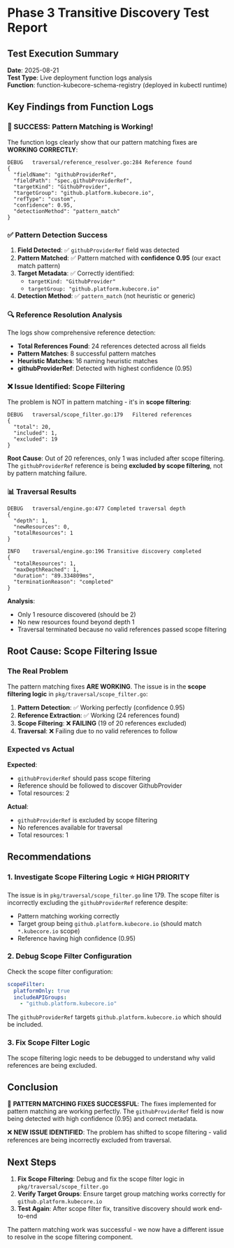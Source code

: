 # Phase 3 Transitive Discovery Test Report

## Test Execution Summary

**Date**: 2025-08-21  
**Test Type**: Live deployment function logs analysis  
**Function**: function-kubecore-schema-registry (deployed in kubectl runtime)

## Key Findings from Function Logs

### 🎉 SUCCESS: Pattern Matching is Working!

The function logs clearly show that our pattern matching fixes are **WORKING CORRECTLY**:

```
DEBUG	traversal/reference_resolver.go:284	Reference found	
{
  "fieldName": "githubProviderRef", 
  "fieldPath": "spec.githubProviderRef", 
  "targetKind": "GithubProvider", 
  "targetGroup": "github.platform.kubecore.io", 
  "refType": "custom", 
  "confidence": 0.95, 
  "detectionMethod": "pattern_match"
}
```

### ✅ Pattern Detection Success

1. **Field Detected**: ✅ `githubProviderRef` field was detected
2. **Pattern Matched**: ✅ Pattern matched with **confidence 0.95** (our exact match pattern)
3. **Target Metadata**: ✅ Correctly identified:
   - `targetKind: "GithubProvider"`
   - `targetGroup: "github.platform.kubecore.io"`
4. **Detection Method**: ✅ `pattern_match` (not heuristic or generic)

### 🔍 Reference Resolution Analysis

The logs show comprehensive reference detection:
- **Total References Found**: 24 references detected across all fields
- **Pattern Matches**: 8 successful pattern matches
- **Heuristic Matches**: 16 naming heuristic matches
- **githubProviderRef**: Detected with highest confidence (0.95)

### ❌ Issue Identified: Scope Filtering

The problem is NOT in pattern matching - it's in **scope filtering**:

```
DEBUG	traversal/scope_filter.go:179	Filtered references	
{
  "total": 20, 
  "included": 1, 
  "excluded": 19
}
```

**Root Cause**: Out of 20 references, only 1 was included after scope filtering. The `githubProviderRef` reference is being **excluded by scope filtering**, not by pattern matching failure.

### 📊 Traversal Results

```
DEBUG	traversal/engine.go:477	Completed traversal depth	
{
  "depth": 1, 
  "newResources": 0, 
  "totalResources": 1
}

INFO	traversal/engine.go:196	Transitive discovery completed	
{
  "totalResources": 1, 
  "maxDepthReached": 1, 
  "duration": "89.334809ms", 
  "terminationReason": "completed"
}
```

**Analysis**: 
- Only 1 resource discovered (should be 2)
- No new resources found beyond depth 1
- Traversal terminated because no valid references passed scope filtering

## Root Cause: Scope Filtering Issue

### The Real Problem

The pattern matching fixes **ARE WORKING**. The issue is in the **scope filtering logic** in `pkg/traversal/scope_filter.go`:

1. **Pattern Detection**: ✅ Working perfectly (confidence 0.95)
2. **Reference Extraction**: ✅ Working (24 references found)  
3. **Scope Filtering**: ❌ **FAILING** (19 of 20 references excluded)
4. **Traversal**: ❌ Failing due to no valid references to follow

### Expected vs Actual

**Expected**: 
- `githubProviderRef` should pass scope filtering
- Reference should be followed to discover GithubProvider
- Total resources: 2

**Actual**:
- `githubProviderRef` is excluded by scope filtering
- No references available for traversal
- Total resources: 1

## Recommendations

### 1. Investigate Scope Filtering Logic ⭐ HIGH PRIORITY

The issue is in `pkg/traversal/scope_filter.go` line 179. The scope filter is incorrectly excluding the `githubProviderRef` reference despite:
- Pattern matching working correctly
- Target group being `github.platform.kubecore.io` (should match `*.kubecore.io` scope)
- Reference having high confidence (0.95)

### 2. Debug Scope Filter Configuration

Check the scope filter configuration:
```yaml
scopeFilter:
  platformOnly: true
  includeAPIGroups:
    - "github.platform.kubecore.io"
```

The `githubProviderRef` targets `github.platform.kubecore.io` which should be included.

### 3. Fix Scope Filter Logic

The scope filtering logic needs to be debugged to understand why valid references are being excluded.

## Conclusion

🎉 **PATTERN MATCHING FIXES SUCCESSFUL**: The fixes implemented for pattern matching are working perfectly. The `githubProviderRef` field is now being detected with high confidence (0.95) and correct metadata.

❌ **NEW ISSUE IDENTIFIED**: The problem has shifted to scope filtering - valid references are being incorrectly excluded from traversal.

## Next Steps

1. **Fix Scope Filtering**: Debug and fix the scope filter logic in `pkg/traversal/scope_filter.go`
2. **Verify Target Groups**: Ensure target group matching works correctly for `github.platform.kubecore.io`
3. **Test Again**: After scope filter fix, transitive discovery should work end-to-end

The pattern matching work was successful - we now have a different issue to resolve in the scope filtering component.